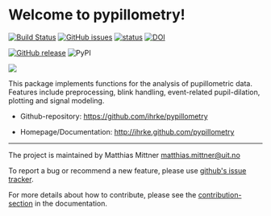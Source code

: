 # Welcome to pypillometry!

[![Build Status](https://travis-ci.com/ihrke/pypillometry.svg?branch=master)](https://travis-ci.com/ihrke/pypillometry)
[![GitHub issues](https://img.shields.io/github/issues/ihrke/pypillometry)](https://github.com/ihrke/pypillometry/issues)
[![status](https://joss.theoj.org/papers/3b06f4f3d5b703fd99c7e622b7edebe4/status.svg)](https://joss.theoj.org/papers/3b06f4f3d5b703fd99c7e622b7edebe4)
[![DOI](https://zenodo.org/badge/DOI/10.5281/zenodo.3925528.svg)](https://doi.org/10.5281/zenodo.3925528)


[![GitHub release](https://img.shields.io/github/release/ihrke/pypillometry.svg)](https://gitHub.com/ihrke/pypillometry/releases/)
![PyPI](https://img.shields.io/pypi/v/pypillometry)



![](https://raw.githubusercontent.com/ihrke/pypillometry/master/logo/pypillometry_logo_200x200.png?token=AAIWMEINEM6MUOAPT2NV4I252K5QW)


This package implements functions for the analysis of pupillometric data. Features include preprocessing, blink handling, event-related pupil-dilation, plotting and signal modeling.

- Github-repository: <https://github.com/ihrke/pypillometry>

- Homepage/Documentation: <http://ihrke.github.com/pypillometry>


---

The project is maintained by Matthias Mittner <matthias.mittner@uit.no>

To report a bug or recommend a new feature, please use [github's issue tracker](https://github.com/ihrke/pypillometry/issues).

For more details about how to contribute, please see the [contribution-section](https://ihrke.github.io/pypillometry/html/docs/dev.html) in the documentation.